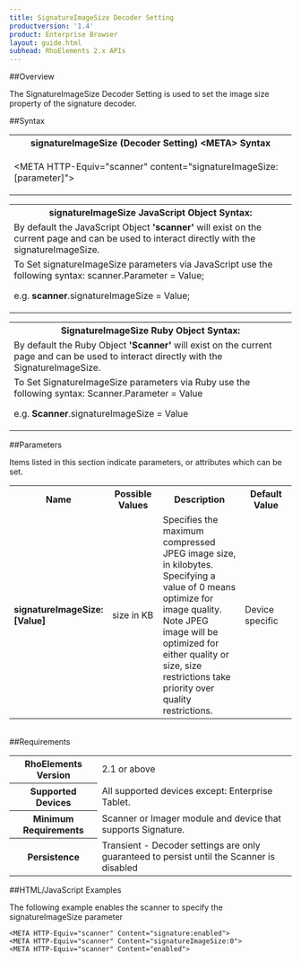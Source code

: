 ```yaml
---
title: SignatureImageSize Decoder Setting
productversion: '1.4'
product: Enterprise Browser
layout: guide.html
subhead: RhoElements 2.x APIs
---
```


##Overview

The SignatureImageSize Decoder Setting is used to set the image size property of the signature decoder.

##Syntax

<table class="re-table"><tr><th class="tableHeading">signatureImageSize (Decoder Setting) &lt;META&gt; Syntax
</th></tr><tr><td class="clsSyntaxCells clsOddRow"><p>&lt;META HTTP-Equiv="scanner" content="signatureImageSize:[parameter]"&gt;</p></td></tr></table>
<table class="re-table"><tr><th class="tableHeading">signatureImageSize JavaScript Object Syntax:</th></tr><tr><td class="clsSyntaxCells clsOddRow">
By default the JavaScript Object <b>'scanner'</b> will exist on the current page and can be used to interact directly with the signatureImageSize.
</td></tr><tr><td class="clsSyntaxCells clsEvenRow">
To Set signatureImageSize parameters via JavaScript use the following syntax: scanner.Parameter = Value;
<P />e.g. <b>scanner</b>.signatureImageSize = Value;
</td></tr></table>
<table class="re-table"><tr><th class="tableHeading">SignatureImageSize Ruby Object Syntax:</th></tr><tr><td class="clsSyntaxCells clsOddRow">
By default the Ruby Object <b>'Scanner'</b> will exist on the current page and can be used to interact directly with the SignatureImageSize.
</td></tr><tr><td class="clsSyntaxCells clsEvenRow">
To Set SignatureImageSize parameters via Ruby use the following syntax: Scanner.Parameter = Value
<P />e.g. <b>Scanner</b>.signatureImageSize = Value
</td></tr></table>



##Parameters


Items listed in this section indicate parameters, or attributes which can be set.
<table class="re-table"><col width="20%" /><col width="20%" /><col width="38%" /><col width="22%" /><tr><th class="tableHeading">Name</th><th class="tableHeading">Possible Values</th><th class="tableHeading">Description</th><th class="tableHeading">Default Value</th></tr><tr><td class="clsSyntaxCells clsOddRow"><b>signatureImageSize:[Value]
</b></td><td class="clsSyntaxCells clsOddRow">size in KB</td><td class="clsSyntaxCells clsOddRow">Specifies the maximum compressed JPEG image size, in kilobytes.  Specifying a value of 0 means optimize for image quality.  Note JPEG image will be optimized for either quality or size, size restrictions take priority over quality restrictions.</td><td class="clsSyntaxCells clsOddRow">Device specific</td></tr></table>
<table class="re-table"><col width="78%" /><col width="8%" /><col width="1%" /><col width="5%" /><col width="1%" /><col width="5%" /><col width="2%" /></table>





##Requirements

<table class="re-table"><tr><th class="tableHeading">RhoElements Version</th><td class="clsSyntaxCell clsEvenRow">2.1 or above
</td></tr><tr><th class="tableHeading">Supported Devices</th><td class="clsSyntaxCell clsOddRow">All supported devices except: Enterprise Tablet.</td></tr><tr><th class="tableHeading">Minimum Requirements</th><td class="clsSyntaxCell clsOddRow">Scanner or Imager module and device that supports Signature.</td></tr><tr><th class="tableHeading">Persistence</th><td class="clsSyntaxCell clsEvenRow">Transient - Decoder settings are only guaranteed to persist until the Scanner is disabled</td></tr></table>


##HTML/JavaScript Examples

The following example enables the scanner to specify the signatureImageSize parameter

	<META HTTP-Equiv="scanner" Content="signature:enabled">
	<META HTTP-Equiv="scanner" Content="signatureImageSize:0">
	<META HTTP-Equiv="scanner" Content="enabled">
					





